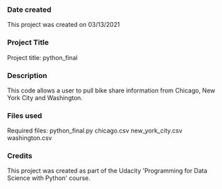 
### Date created
This project was created on 03/13/2021

### Project Title
Project title: python_final

### Description
This code allows a user to pull bike share information from Chicago, New York City
and Washington.

### Files used
Required files:
python_final.py
chicago.csv
new_york_city.csv
washington.csv
### Credits
This project was created as part of the Udacity 'Programming
for Data Science with Python' course. 
